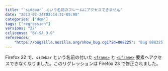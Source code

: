 ```yaml
---
title: "`sidebar` という名前のフレームにアクセスできません"
date: "2013-02-24T03:44:31-05:00"
categories: ["dom"]
tags: ["regression"]
versions: "22"
cclicense: "BY-SA 3.0"
references:
    "https://bugzilla.mozilla.org/show_bug.cgi?id=888225": "Bug 888225 – firefox 22 breaks access to frames named \'sidebar\'"
---
```

Firefox 22 で、`sidebar` という名前の付いた [`<frame>`](https://developer.mozilla.org/ja/docs/Web/HTML/Element/frame) と [`<iframe>`](https://developer.mozilla.org/ja/docs/Web/HTML/Element/iframe) 要素へアクセスできなくなりました。このリグレッションは Firefox 23 で修正されました。
